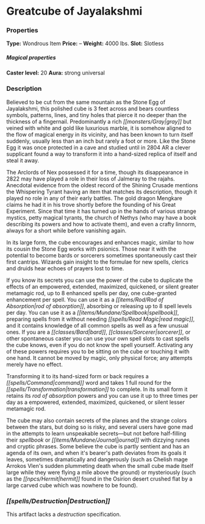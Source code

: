 ﻿---
Title: "Greatcube of Jayalakshmi"
Type: "Wondrous Item"
Price: "–"
Weight: "4000 lbs."
Slot: "Slotless"
Caster level: "20"
Aura: "strong universal"
Description: |
  "Believed to be cut from the same mountain as the _Stone Egg of Jayalakshmi_, this polished cube is 3 feet across and bears countless symbols, patterns, lines, and tiny holes that pierce it no deeper than the thickness of a fingernail. Predominantly a rich gray but veined with white and gold like luxurious marble, it is somehow aligned to the flow of magical energy in its vicinity, and has been known to turn itself suddenly, usually less than an inch but rarely a foot or more. Like the _Stone Egg_ it was once protected in a cave and studied until in 2804 AR a clever supplicant found a way to transform it into a hand-sized replica of itself and steal it away.
  The Arclords of Nex possessed it for a time, though its disappearance in 2822 may have played a role in their loss of Jalmeray to the rajahs. Anecdotal evidence from the oldest record of the Shining Crusade mentions the Whispering Tyrant having an item that matches its description, though it played no role in any of their early battles. The gold dragon Mengkare claims he had it in his trove shortly before the founding of his Great Experiment. Since that time it has turned up in the hands of various strange mystics, petty magical tyrants, the church of Nethys (who may have a book describing its powers and how to activate them), and even a crafty linnorm, always for a short while before vanishing again.
  In its large form, the cube encourages and enhances magic, similar to how its cousin the _Stone Egg_ works with psionics. Those near it with the potential to become bards or sorcerers sometimes spontaneously cast their first cantrips. Wizards gain insight to the formulae for new spells, clerics and druids hear echoes of prayers lost to time.
  If you know its secrets you can use the power of the cube to duplicate the effects of an _empowered_, _extended_, _maximized_, _quickened_, or _silent greater metamagic rod_, up to 8 enhanced spells per day, one cube-granted enhancement per spell. You can use it as a _rod of absorption_, absorbing or releasing up to 8 spell levels per day. You can use it as a spellbook, preparing spells from it without needing _read magic_, and it contains knowledge of all common spells as well as a few unusual ones. If you are a bard, sorcerer, or other spontaneous caster you can use your own spell slots to cast spells the cube knows, even if you do not know the spell yourself. Activating any of these powers requires you to be sitting on the cube or touching it with one hand. It cannot be moved by magic, only physical force; any attempts merely have no effect.
  Transforming it to its hand-sized form or back requires a command word and takes 1 full round for the transformation to complete. In its small form it retains its _rod of absorption_ powers and you can use it up to three times per day as a _empowered_, _extended_, _maximized_, _quickened_, or _silent lesser metamagic rod_.
  The cube may also contain secrets of the planes and the strange colors between the stars, but doing so is risky, and several users have gone mad in the attempts to learn unspeakable secrets—but not before half-filling their spellbook or journal with dizzying runes and cryptic phrases. Some believe the cube is partly sentient and has an agenda of its own, and when it's bearer's path deviates from its goals it leaves, sometimes dramatically and dangerously (such as Chelish mage Arrokos Vlen's sudden plummeting death when the small cube made itself large while they were flying a mile above the ground) or mysteriously (such as the hermit found in the Osirion desert crushed flat by a large carved cube which was nowhere to be found)."
Destruction: |
  "_This artifact lacks a destruction specification._"
Sources: "['Gods and Magic']"
---

# Greatcube of Jayalakshmi

### Properties

**Type:** Wondrous Item **Price:** – **Weight:** 4000 lbs. **Slot:** Slotless

##### Magical properties

**Caster level:** 20 **Aura:** strong universal

### Description

Believed to be cut from the same mountain as the Stone Egg of Jayalakshmi, this polished cube is 3 feet across and bears countless symbols, patterns, lines, and tiny holes that pierce it no deeper than the thickness of a fingernail. Predominantly a rich _[[monsters/Gray|gray]]_ but veined with white and gold like luxurious marble, it is somehow aligned to the flow of magical energy in its vicinity, and has been known to turn itself suddenly, usually less than an inch but rarely a foot or more. Like the Stone Egg it was once protected in a cave and studied until in 2804 AR a clever supplicant found a way to transform it into a hand-sized replica of itself and steal it away.

The Arclords of Nex possessed it for a time, though its disappearance in 2822 may have played a role in their loss of Jalmeray to the rajahs. Anecdotal evidence from the oldest record of the Shining Crusade mentions the Whispering Tyrant having an item that matches its description, though it played no role in any of their early battles. The gold dragon Mengkare claims he had it in his trove shortly before the founding of his Great Experiment. Since that time it has turned up in the hands of various strange mystics, petty magical tyrants, the church of Nethys (who may have a book describing its powers and how to activate them), and even a crafty linnorm, always for a short while before vanishing again.

In its large form, the cube encourages and enhances magic, similar to how its cousin the Stone Egg works with psionics. Those near it with the potential to become bards or sorcerers sometimes spontaneously cast their first cantrips. Wizards gain insight to the formulae for new spells, clerics and druids hear echoes of prayers lost to time.

If you know its secrets you can use the power of the cube to duplicate the effects of an empowered, extended, maximized, quickened, or silent greater metamagic rod, up to 8 enhanced spells per day, one cube-granted enhancement per spell. You can use it as a _[[items/Rod/Rod of Absorption|rod of absorption]]_, absorbing or releasing up to 8 spell levels per day. You can use it as a _[[items/Mundane/Spellbook|spellbook]]_, preparing spells from it without needing _[[spells/Read Magic|read magic]]_, and it contains knowledge of all common spells as well as a few unusual ones. If you are a _[[classes/Bard|bard]]_, _[[classes/Sorcerer|sorcerer]]_, or other spontaneous caster you can use your own spell slots to cast spells the cube knows, even if you do not know the spell yourself. Activating any of these powers requires you to be sitting on the cube or touching it with one hand. It cannot be moved by magic, only physical force; any attempts merely have no effect.

Transforming it to its hand-sized form or back requires a _[[spells/Command|command]]_ word and takes 1 full round for the _[[spells/Transformation|transformation]]_ to complete. In its small form it retains its _rod of absorption_ powers and you can use it up to three times per day as a empowered, extended, maximized, quickened, or silent lesser metamagic rod.

The cube may also contain secrets of the planes and the strange colors between the stars, but doing so is risky, and several users have gone mad in the attempts to learn unspeakable secrets—but not before half-filling their _spellbook_ or _[[items/Mundane/Journal|journal]]_ with dizzying runes and cryptic phrases. Some believe the cube is partly sentient and has an agenda of its own, and when it's bearer's path deviates from its goals it leaves, sometimes dramatically and dangerously (such as Chelish mage Arrokos Vlen's sudden plummeting death when the small cube made itself large while they were flying a mile above the ground) or mysteriously (such as the _[[npcs/Hermit|hermit]]_ found in the Osirion desert crushed flat by a large carved cube which was nowhere to be found).

### _[[spells/Destruction|Destruction]]_

This artifact lacks a _destruction_ specification.


